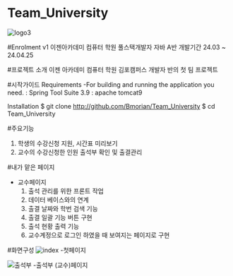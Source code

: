 # Team_University

![logo3](https://github.com/user-attachments/assets/2680d380-142a-4b9c-b270-ba8eeb22d10b)

#Enrolment v1
이젠아카데미 컴퓨터 학원 풀스택개발자 자바 A반 
개발기간 24.03 ~ 24.04.25

#프로젝트 소개
이젠 아카데미 컴퓨터 학원 김포캠퍼스 개발자 반의 첫 팀 프로젝트

#시작가이드
Requirements
-For building and running the application you need.
 : Spring Tool Suite 3.9
 : apache tomcat9

 Installation
  $ git clone http://github.com/Bmorian/Team_University
  $ cd Team_University

#주요기능
 1. 학생의 수강신청 지원, 시간표 미리보기
 2. 교수의 수강신청한 인원 출석부 확인 및 출결관리

#내가 맡은 페이지
 - 교수페이지
   1) 출석 관리를 위한 프론트 작업
   2) 데이터 베이스와의 연계
   3) 출결 날짜와 학번 검색 기능
   4) 출결 일괄 기능 버튼 구현
   5) 출석 현황 출력 기능
   6) 교수계정으로 로그인 하였을 때 보여지는 페이지로 구현
  
#화면구성
![index](https://github.com/user-attachments/assets/f8b05bb9-d059-48e1-b662-024064cf9e53)
-첫페이지

![출석부](https://github.com/user-attachments/assets/cda0504b-ec9d-418c-a6ca-f51896927731)
-출석부 (교수)페이지
